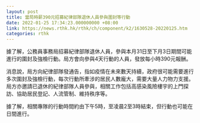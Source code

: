 ```yaml
---
layout: post
title: 當局時薪390元招募紀律部隊退休人員參與圍封等行動
date: 2022-01-25 17:34:23.000000000 +08:00
link: https://news.rthk.hk/rthk/ch/component/k2/1630528-20220125.htm
categories: rthk
---
```


據了解，公務員事務局招募紀律部隊退休人員，參與本月31日至下月3日期間可能進行的圍封及強檢行動。局方會向參與4天行動的人員，發放每小時390元報酬。

消息說，局方向紀律部隊發通告，指如疫情在未來數天持續，政府很可能需要進行多次圍封及強檢行動，每次行動所牽涉的居民人數龐大，需要大量人力物力支援。局方亦邀請已退休的紀律部隊人員參與，相關工作包括高感染風險樓宇的上門探訪、協助居民登記、人流管制、維持秩序等。

據了解，相關專隊的行動時間約由下午5時，至凌晨2至3時結束，但行動也可能在日間進行。
